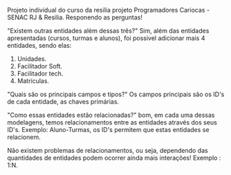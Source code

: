 Projeto individual do curso da resilia projeto Programadores Cariocas - SENAC RJ & Resilia.
Responendo as perguntas!

"Existem outras entidades além dessas três?"
Sim, além das entidades apresentadas (cursos, turmas e alunos), foi possivel adicionar mais 4 entidades, sendo elas:
1. Unidades.
2. Facilitador Soft.
3. Facilitador tech.
4. Matrículas.

"Quais são os principais campos e tipos?"
Os campos principais são os ID's de cada entidade, as chaves primárias. 

"Como essas entidades estão relacionadas?"
bom, em cada uma dessas modelagens, temos relacionamentos entre as entidades através dos seus ID's. Exemplo: Aluno-Turmas, os ID's permitem que estas entidades se relacionem.

 Não existem problemas de relacionamentos, ou seja, dependendo das quantidades de entidades podem ocorrer ainda mais interações!
 Exemplo : 1:N.

